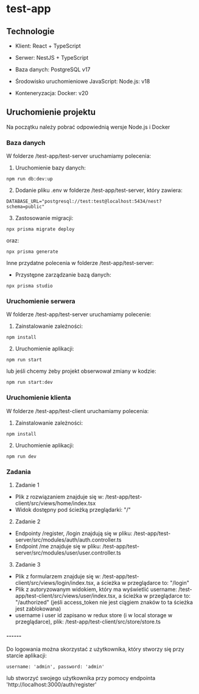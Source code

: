 # test-app

## Technologie

- Klient: React + TypeScript

- Serwer: NestJS + TypeScript

- Baza danych: PostgreSQL v17

- Środowisko uruchomieniowe JavaScript: Node.js: v18

- Konteneryzacja: Docker: v20

## Uruchomienie projektu

Na początku należy pobrać odpowiednią wersje Node.js i Docker

### Baza danych

W folderze /test-app/test-server uruchamiamy polecenia:

1. Uruchomienie bazy danych:

```
npm run db:dev:up
```

2. Dodanie pliku .env w folderze /test-app/test-server, który zawiera:

```
DATABASE_URL="postgresql://test:test@localhost:5434/nest?schema=public"
```

3. Zastosowanie migracji:

```
npx prisma migrate deploy
```

oraz:

```
npx prisma generate
```

Inne przydatne polecenia w folderze /test-app/test-server:

- Przystępne zarządzanie bazą danych:

```
npx prisma studio
```

### Uruchomienie serwera

W folderze /test-app/test-server uruchamiamy polecenie:

1. Zainstalowanie zależności:

```
npm install
```

2. Uruchomienie aplikacji:

```
npm run start
```

lub jeśli chcemy żeby projekt obserwował zmiany w kodzie:

```
npm run start:dev
```

### Uruchomienie klienta

W folderze /test-app/test-client uruchamiamy polecenia:

1. Zainstalowanie zależności:

```
npm install
```

2. Uruchomienie aplikacji:

```
npm run dev
```

### Zadania

1. Zadanie 1

- Plik z rozwiązaniem znajduje się w: /test-app/test-client/src/views/home/index.tsx
- Widok dostępny pod ścieżką przeglądarki: "/"

2. Zadanie 2

- Endpointy /register, /login znajdują się w pliku: /test-app/test-server/src/modules/auth/auth.controller.ts
- Endpoint /me znajduje się w pliku: /test-app/test-server/src/modules/user/user.controller.ts

3. Zadanie 3

- Plik z formularzem znajduje się w: /test-app/test-client/src/views/login/index.tsx, a ścieżka w przeglądarce to: "/login"
- Plik z autoryzowanym widokiem, który ma wyświetlić username: /test-app/test-client/src/views/user/index.tsx, a ścieżka w przeglądarce to: "/authorized" (jeśli access_token nie jest ciągiem znaków to ta ścieżka jest zablokowana)
- username i user id zapisano w redux store (i w local storage w przeglądarce), plik: /test-app/test-client/src/store/store.ts

#### ------

Do logowania można skorzystać z użytkownika, który stworzy się przy starcie aplikacji:

```
username: 'admin', password: 'admin'
```

lub stworzyć swojego użytkownika przy pomocy endpointa 'http://localhost:3000/auth/register'
